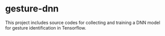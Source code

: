 # gesture-dnn

This project includes source codes for collecting and training a DNN model for gesture identification in Tensorflow.